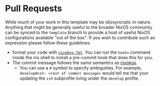 # Pull Requests

While much of your work in this template may be idiosyncratic in nature. Anything
that might be generally useful to the broader NixOS community can be synced to
the `template` branch to provide a host of useful NixOS configurations available
"out of the box". If you wish to contribute such an expression please follow
these guidelines:

* format your code with [`nixpkgs-fmt`][nixpkgs-fmt]. You can run the `hooks`
  command inside the nix shell to install a pre-commit hook that does this
  for you.
* The commit message follows the same semantics as [nixpkgs][nixpkgs].
  * You can use a `#` symbol to specify ambiguities. For example,
  `develop#zsh: <rest of commit message>` would tell me that your updating the
  `zsh` subprofile living under the `develop` profile.

[nixpkgs-fmt]: https://github.com/nix-community/nixpkgs-fmt
[nixpkgs]: https://github.com/NixOS/nixpkgs
